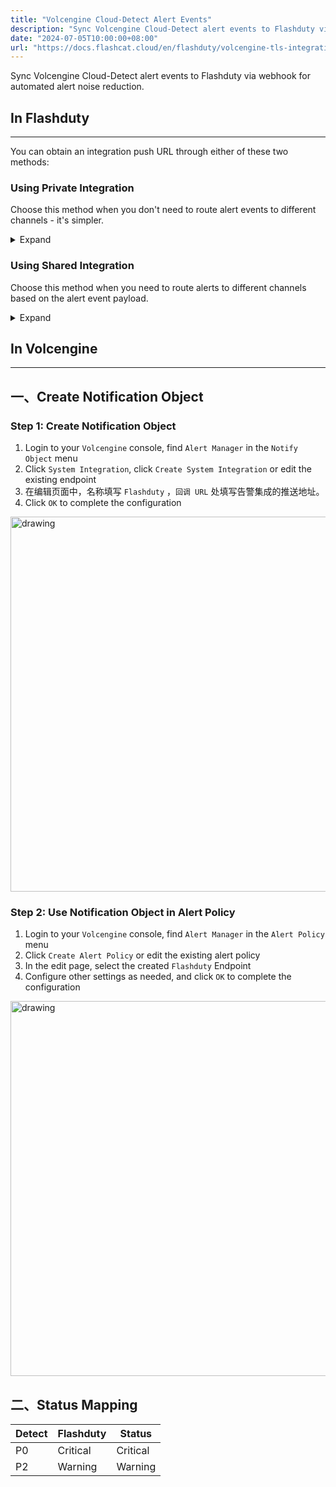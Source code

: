 ```yaml
---
title: "Volcengine Cloud-Detect Alert Events"
description: "Sync Volcengine Cloud-Detect alert events to Flashduty via webhook for automated alert noise reduction"
date: "2024-07-05T10:00:00+08:00"
url: "https://docs.flashcat.cloud/en/flashduty/volcengine-tls-integration-guide"
---
```


Sync Volcengine Cloud-Detect alert events to Flashduty via webhook for automated alert noise reduction.

<div class="hide">

## In Flashduty
---
You can obtain an integration push URL through either of these two methods:

### Using Private Integration

Choose this method when you don't need to route alert events to different channels - it's simpler.

<details>
  <summary>Expand</summary>
  
  1. Go to the Flashduty console, select **Channel**, and enter a channel's details page
  2. Select the **Integrations** tab, click **Add Integration** to enter the integration page
  3. Choose **Volcengine Detect** integration and click **Save** to generate a card
  4. Click the generated card to view the **Push URL**, copy it for later use, and you're done
  
</details>

### Using Shared Integration

Choose this method when you need to route alerts to different channels based on the alert event payload.

<details>
  <summary>Expand</summary>
  
  1. Go to the Flashduty console, select **Integration Center=>Alert Events** to enter the integration selection page
  2. Select **Volcengine Detect** integration:
        - **Integration Name**: Define a name for this integration
  3. Configure the default route and select the corresponding channel (after the integration is created, you can go to `Route` to configure more routing rules)
  4. Click **Save** and copy the newly generated **push URL** for later use
  5. Done
    
</details>
</div>

## In Volcengine
---

<div class="md-block">

## 一、Create Notification Object

### Step 1: Create Notification Object
1. Login to your `Volcengine` console, find `Alert Manager` in the `Notify Object` menu
2. Click `System Integration`, click `Create System Integration` or edit the existing endpoint
3. 在编辑页面中，名称填写 `Flashduty` ，`回调 URL` 处填写告警集成的<span class='integration_url'>推送地址</span>。
5. Click `OK` to complete the configuration

<img alt="drawing" width="600" src="https://download.flashcat.cloud/flashduty/doc/zh/fd/volcengine-1.png" />

### Step 2: Use Notification Object in Alert Policy
1. Login to your `Volcengine` console, find `Alert Manager` in the `Alert Policy` menu
2. Click `Create Alert Policy` or edit the existing alert policy
3. In the edit page, select the created `Flashduty` Endpoint
4. Configure other settings as needed, and click `OK` to complete the configuration

<img alt="drawing" width="600" src="https://download.flashcat.cloud/flashduty/doc/zh/fd/volcengine-2.png" />

</dev>

## 二、Status Mapping

<div class="md-block">

| Detect |  Flashduty | Status |
| ---------- | -------- | ---- |
| P0  | Critical | Critical|
| P2   | Warning  |  Warning|

</div>

